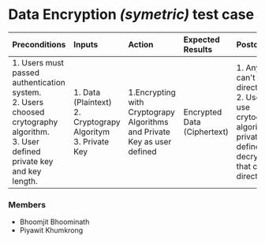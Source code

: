 # **Data Encryption** *(symetric)* test case
|Preconditions|Inputs|Action|Expected Results|Postconditions|
| :-- | :-- | :-- | :-- | :-- |
| 1. Users must passed authentication system.<br>2. Users choosed crytography algorithm.<br>3. User defined private key and key length. | 1. Data (Plaintext)<br>2. Cryptograpy Algoritym<br>3.  Private Key | 1.Encrypting with Cryptograpy Algorithms and Private Key as user defined | Encrypted Data (Ciphertext) | 1. Anyone can't read data directly<br>2. User can use crytography algorithm adn private key as defined to decrypt data that can read directly.|

### Members
- Bhoomjit Bhoominath
- Piyawit Khumkrong